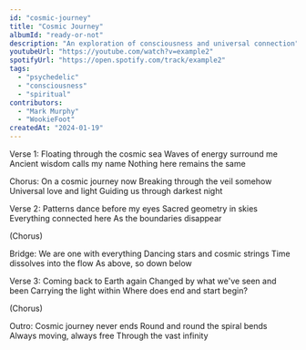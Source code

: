 ```yaml
---
id: "cosmic-journey"
title: "Cosmic Journey"
albumId: "ready-or-not"
description: "An exploration of consciousness and universal connection"
youtubeUrl: "https://youtube.com/watch?v=example2"
spotifyUrl: "https://open.spotify.com/track/example2"
tags:
  - "psychedelic"
  - "consciousness"
  - "spiritual"
contributors:
  - "Mark Murphy"
  - "WookieFoot"
createdAt: "2024-01-19"
---
```


Verse 1:
Floating through the cosmic sea
Waves of energy surround me
Ancient wisdom calls my name
Nothing here remains the same

Chorus:
On a cosmic journey now
Breaking through the veil somehow
Universal love and light
Guiding us through darkest night

Verse 2:
Patterns dance before my eyes
Sacred geometry in skies
Everything connected here
As the boundaries disappear

(Chorus)

Bridge:
We are one with everything
Dancing stars and cosmic strings
Time dissolves into the flow
As above, so down below

Verse 3:
Coming back to Earth again
Changed by what we've seen and been
Carrying the light within
Where does end and start begin?

(Chorus)

Outro:
Cosmic journey never ends
Round and round the spiral bends
Always moving, always free
Through the vast infinity